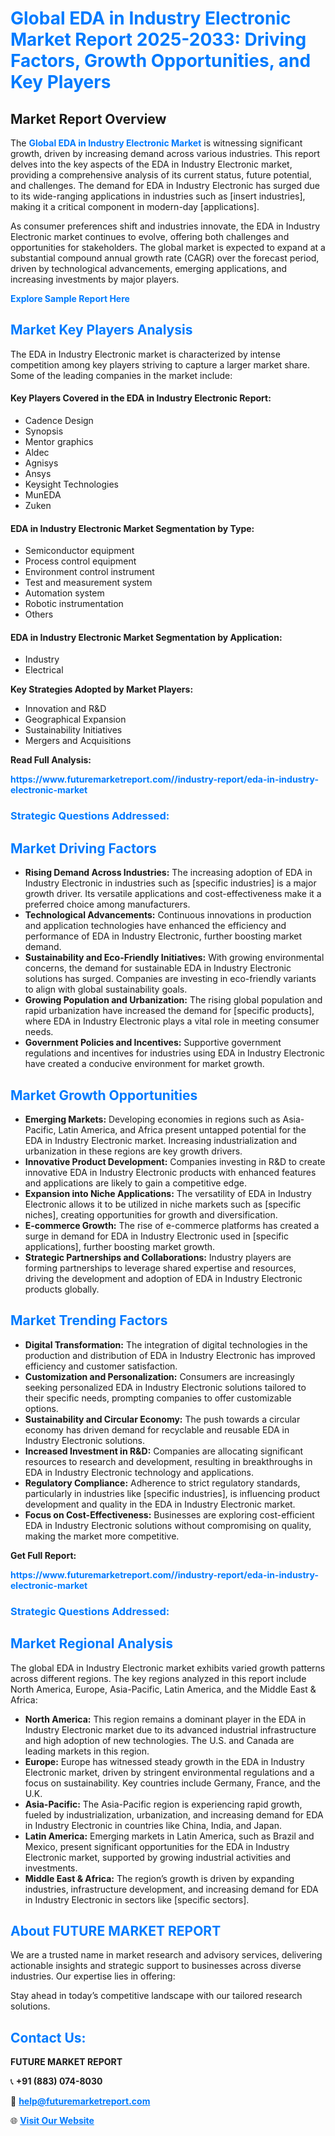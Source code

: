 <h1 style="color: #007BFF;">Global EDA in Industry Electronic Market Report 2025-2033: Driving Factors, Growth Opportunities, and Key Players</h1>

<section id="overview">
<h2>Market Report Overview</h2>
<p>The <a href="https://www.futuremarketreport.com//industry-report/eda-in-industry-electronic-market" style="color: #007BFF; text-decoration: none;"><strong>Global EDA in Industry Electronic Market</strong></a> is witnessing significant growth, driven by increasing demand across various industries. This report delves into the key aspects of the EDA in Industry Electronic market, providing a comprehensive analysis of its current status, future potential, and challenges. The demand for EDA in Industry Electronic has surged due to its wide-ranging applications in industries such as [insert industries], making it a critical component in modern-day [applications].</p>
<p>As consumer preferences shift and industries innovate, the EDA in Industry Electronic market continues to evolve, offering both challenges and opportunities for stakeholders. The global market is expected to expand at a substantial compound annual growth rate (CAGR) over the forecast period, driven by technological advancements, emerging applications, and increasing investments by major players.</p>
</section>

<section id="overview">
<p><a href="https://www.futuremarketreport.com//request-sample/reportId=56873" style="color: #007BFF; text-decoration: none;"><strong>Explore Sample Report Here</strong></a></p>
</section>

<section id="key-players">
<h2 style="color: #007BFF;">Market Key Players Analysis</h2>
<p>The EDA in Industry Electronic market is characterized by intense competition among key players striving to capture a larger market share. Some of the leading companies in the market include:</p>
<h4>Key Players Covered in the EDA in Industry Electronic Report:</h4>
<ul><li>Cadence Design</li><li>Synopsis</li><li>Mentor graphics</li><li>Aldec</li><li>Agnisys</li><li>Ansys</li><li>Keysight Technologies</li><li>MunEDA</li><li>Zuken</li></ul>
<h4>EDA in Industry Electronic Market Segmentation by Type:</h4>
<ul><li>Semiconductor equipment</li><li>Process control equipment</li><li>Environment control instrument</li><li>Test and measurement system</li><li>Automation system</li><li>Robotic instrumentation</li><li>Others</li></ul>

<h4>EDA in Industry Electronic Market Segmentation by Application:</h4>
<ul><li>Industry</li><li>Electrical</li></ul>
<p><strong>Key Strategies Adopted by Market Players:</strong></p>
<ul>
<li>Innovation and R&D</li>
<li>Geographical Expansion</li>
<li>Sustainability Initiatives</li>
<li>Mergers and Acquisitions</li>
</ul>
</section>

<section>
<p><strong>Read Full Analysis: </strong></p><a href="https://www.futuremarketreport.com//industry-report/eda-in-industry-electronic-market" style="color: #007BFF; text-decoration: none;"><strong>https://www.futuremarketreport.com//industry-report/eda-in-industry-electronic-market</strong></a>
<h3 style="color: #007BFF;">Strategic Questions Addressed:</h3>
</section>

<section id="driving-factors">
<h2 style="color: #007BFF;">Market Driving Factors</h2>
<ul>
<li><strong>Rising Demand Across Industries:</strong> The increasing adoption of EDA in Industry Electronic in industries such as [specific industries] is a major growth driver. Its versatile applications and cost-effectiveness make it a preferred choice among manufacturers.</li>
<li><strong>Technological Advancements:</strong> Continuous innovations in production and application technologies have enhanced the efficiency and performance of EDA in Industry Electronic, further boosting market demand.</li>
<li><strong>Sustainability and Eco-Friendly Initiatives:</strong> With growing environmental concerns, the demand for sustainable EDA in Industry Electronic solutions has surged. Companies are investing in eco-friendly variants to align with global sustainability goals.</li>
<li><strong>Growing Population and Urbanization:</strong> The rising global population and rapid urbanization have increased the demand for [specific products], where EDA in Industry Electronic plays a vital role in meeting consumer needs.</li>
<li><strong>Government Policies and Incentives:</strong> Supportive government regulations and incentives for industries using EDA in Industry Electronic have created a conducive environment for market growth.</li>
</ul>
</section>

<section id="growth-opportunities">
<h2 style="color: #007BFF;">Market Growth Opportunities</h2>
<ul>
<li><strong>Emerging Markets:</strong> Developing economies in regions such as Asia-Pacific, Latin America, and Africa present untapped potential for the EDA in Industry Electronic market. Increasing industrialization and urbanization in these regions are key growth drivers.</li>
<li><strong>Innovative Product Development:</strong> Companies investing in R&D to create innovative EDA in Industry Electronic products with enhanced features and applications are likely to gain a competitive edge.</li>
<li><strong>Expansion into Niche Applications:</strong> The versatility of EDA in Industry Electronic allows it to be utilized in niche markets such as [specific niches], creating opportunities for growth and diversification.</li>
<li><strong>E-commerce Growth:</strong> The rise of e-commerce platforms has created a surge in demand for EDA in Industry Electronic used in [specific applications], further boosting market growth.</li>
<li><strong>Strategic Partnerships and Collaborations:</strong> Industry players are forming partnerships to leverage shared expertise and resources, driving the development and adoption of EDA in Industry Electronic products globally.</li>
</ul>
</section>

<section id="trending-factors">
<h2 style="color: #007BFF;">Market Trending Factors</h2>
<ul>
<li><strong>Digital Transformation:</strong> The integration of digital technologies in the production and distribution of EDA in Industry Electronic has improved efficiency and customer satisfaction.</li>
<li><strong>Customization and Personalization:</strong> Consumers are increasingly seeking personalized EDA in Industry Electronic solutions tailored to their specific needs, prompting companies to offer customizable options.</li>
<li><strong>Sustainability and Circular Economy:</strong> The push towards a circular economy has driven demand for recyclable and reusable EDA in Industry Electronic solutions.</li>
<li><strong>Increased Investment in R&D:</strong> Companies are allocating significant resources to research and development, resulting in breakthroughs in EDA in Industry Electronic technology and applications.</li>
<li><strong>Regulatory Compliance:</strong> Adherence to strict regulatory standards, particularly in industries like [specific industries], is influencing product development and quality in the EDA in Industry Electronic market.</li>
<li><strong>Focus on Cost-Effectiveness:</strong> Businesses are exploring cost-efficient EDA in Industry Electronic solutions without compromising on quality, making the market more competitive.</li>
</ul>
</section>

<section>
<p><strong>Get Full Report: </strong></p><a href="https://www.futuremarketreport.com//industry-report/eda-in-industry-electronic-market" style="color: #007BFF; text-decoration: none;"><strong>https://www.futuremarketreport.com//industry-report/eda-in-industry-electronic-market</strong></a>
<h3 style="color: #007BFF;">Strategic Questions Addressed:</h3>
</section>


<section id="regional-analysis">
<h2 style="color: #007BFF;">Market Regional Analysis</h2>
<p>The global EDA in Industry Electronic market exhibits varied growth patterns across different regions. The key regions analyzed in this report include North America, Europe, Asia-Pacific, Latin America, and the Middle East & Africa:</p>
<ul>
<li><strong>North America:</strong> This region remains a dominant player in the EDA in Industry Electronic market due to its advanced industrial infrastructure and high adoption of new technologies. The U.S. and Canada are leading markets in this region.</li>
<li><strong>Europe:</strong> Europe has witnessed steady growth in the EDA in Industry Electronic market, driven by stringent environmental regulations and a focus on sustainability. Key countries include Germany, France, and the U.K.</li>
<li><strong>Asia-Pacific:</strong> The Asia-Pacific region is experiencing rapid growth, fueled by industrialization, urbanization, and increasing demand for EDA in Industry Electronic in countries like China, India, and Japan.</li>
<li><strong>Latin America:</strong> Emerging markets in Latin America, such as Brazil and Mexico, present significant opportunities for the EDA in Industry Electronic market, supported by growing industrial activities and investments.</li>
<li><strong>Middle East & Africa:</strong> The region’s growth is driven by expanding industries, infrastructure development, and increasing demand for EDA in Industry Electronic in sectors like [specific sectors].</li>
</ul>
</section>

<footer>
<h2 style="color: #007BFF;">About FUTURE MARKET REPORT</h2>
<p>We are a trusted name in market research and advisory services, delivering actionable insights and strategic support to businesses across diverse industries. Our expertise lies in offering:</p>

<p>Stay ahead in today’s competitive landscape with our tailored research solutions.</p>

<h2 style="color: #007BFF;">Contact Us:</h2>
<p><strong>FUTURE MARKET REPORT</strong></p>
<p>📞 <strong>+91 (883) 074-8030</strong></p>
<p>📧 <strong><a href="mailto:help@futuremarketreport.com" style="color: #007BFF;">help@futuremarketreport.com</a></strong></p>
<p>🌐 <strong><a href="https://www.futuremarketreport.com/" style="color: #007BFF;">Visit Our Website</a></strong></p>
</footer>